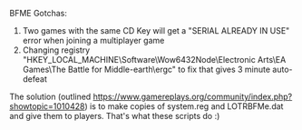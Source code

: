 BFME Gotchas:
   1. Two games with the same CD Key will get a "SERIAL ALREADY IN USE" error when joining a multiplayer game
   2. Changing registry "HKEY_LOCAL_MACHINE\Software\Wow6432Node\Electronic Arts\EA Games\The Battle for Middle-earth\ergc" to fix that gives 3 minute auto-defeat

The solution (outlined https://www.gamereplays.org/community/index.php?showtopic=1010428) is to make copies of system.reg and LOTRBFMe.dat and give them to players. That's what these scripts do :)
